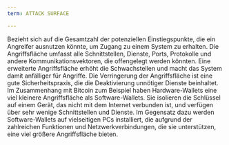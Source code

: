 ```yaml
---
term: ATTACK SURFACE

---
```

Bezieht sich auf die Gesamtzahl der potenziellen Einstiegspunkte, die ein Angreifer ausnutzen könnte, um Zugang zu einem System zu erhalten. Die Angriffsfläche umfasst alle Schnittstellen, Dienste, Ports, Protokolle und andere Kommunikationsvektoren, die offengelegt werden könnten. Eine erweiterte Angriffsfläche erhöht die Schwachstellen und macht das System damit anfälliger für Angriffe. Die Verringerung der Angriffsfläche ist eine gute Sicherheitspraxis, die die Deaktivierung unnötiger Dienste beinhaltet. Im Zusammenhang mit Bitcoin zum Beispiel haben Hardware-Wallets eine viel kleinere Angriffsfläche als Software-Wallets. Sie isolieren die Schlüssel auf einem Gerät, das nicht mit dem Internet verbunden ist, und verfügen über sehr wenige Schnittstellen und Dienste. Im Gegensatz dazu werden Software-Wallets auf vielseitigen PCs installiert, die aufgrund der zahlreichen Funktionen und Netzwerkverbindungen, die sie unterstützen, eine viel größere Angriffsfläche bieten.